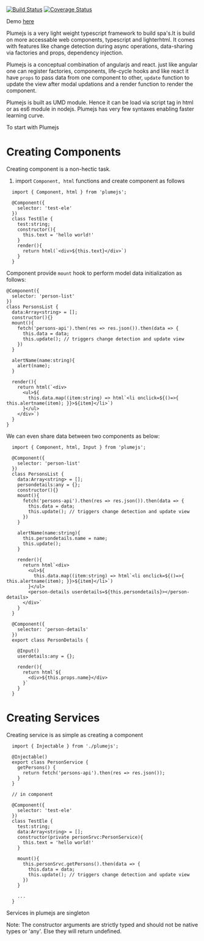 [![Build Status](https://travis-ci.org/KiranMantha/plumejs.svg?branch=master)](https://travis-ci.org/KiranMantha/plumejs) [![Coverage Status](https://coveralls.io/repos/github/KiranMantha/plumejs/badge.svg?branch=master)](https://coveralls.io/github/KiranMantha/plumejs?branch=master)

Demo [here](https://kiranmantha.github.io/plumejs/)

Plumejs is a very light weight typescript framework to build spa's.It is build on more accessable web components, typescript and lighterhtml. It comes with features like change detection during async operations, data-sharing via factories and props, dependency injection.

Plumejs is a conceptual combination of angularjs and react. just like angular one can register factories, components, life-cycle hooks and like react it have `props` to pass data from one component to other, `update` function to update the view after modal updations and a render function to render the component.

Plumejs is built as UMD module. Hence it can be load via script tag in html or as es6 module in nodejs. Plumejs has very few syntaxes enabling faster learning curve.

To start with Plumejs

# Creating Components

Creating component is a non-hectic task.

1. import `Component, html` functions and create component as follows

```
  import { Component, html } from 'plumejs';

  @Component({
    selector: 'test-ele'
  })
  class TestEle {
    test:string;
    constructor(){
      this.text = 'hello world!'
    }
    render(){
      return html(`<div>${this.text}</div>`)
    }
  }

```

Component provide `mount` hook to perform model data initialization as follows:

```
@Component({
  selector: 'person-list'
})
class PersonsList {
  data:Array<string> = [];
  constructor(){}
  mount(){
    fetch('persons-api').then(res => res.json()).then(data => {
      this.data = data;
      this.update(); // triggers change detection and update view
    })
  }

  alertName(name:string){
    alert(name);
  }

  render(){
    return html(`<div>
      <ul>${
        this.data.map((item:string) => html`<li onclick=${()=>{ this.alertname(item); }}>${item}</li>`)
      }</ul>
    </div>`)
  }
}

```

We can even share data between two components as below:

```
  import { Component, html, Input } from 'plumejs';

  @Component({
    selector: 'person-list'
  })
  class PersonsList {
    data:Array<string> = [];
    persondetails:any = {};
    constructor(){}
    mount(){
      fetch('persons-api').then(res => res.json()).then(data => {
        this.data = data;
        this.update(); // triggers change detection and update view
      })
    }

    alertName(name:string){
      this.persondetails.name = name;
      this.update();
    }

    render(){
      return html`<div>
        <ul>${
          this.data.map((item:string) => html`<li onclick=${()=>{ this.alertname(item); }}>${item}</li>`)
        }</ul>
        <person-details userdetails=${this.persondetails}></person-details>
      </div>`
    }
  }

  @Component({
    selector: 'person-details'
  })
  export class PersonDetails {

    @Input()
    userdetails:any = {};

    render(){
      return html`${
        <div>${this.props.name}</div>
      }`
    }
  }

```

# Creating Services

Creating service is as simple as creating a component

```
  import { Injectable } from './plumejs';

  @Injectable()
  export class PersonService {
    getPersons() {
      return fetch('persons-api').then(res => res.json());
    }
  }

  // in component

  @Component({
    selector: 'test-ele'
  })
  class TestEle {
    test:string;
    data:Array<string> = [];
    constructor(private personSrvc:PersonService){
      this.text = 'hello world!'
    }

    mount(){
      this.personSrvc.getPersons().then(data => {
        this.data = data;
        this.update(); // triggers change detection and update view
      })
    }

    ...
  }
```

Services in plumejs are singleton

Note: The constructor arguments are strictly typed and should not be native types or 'any'. Else they will return undefined.
